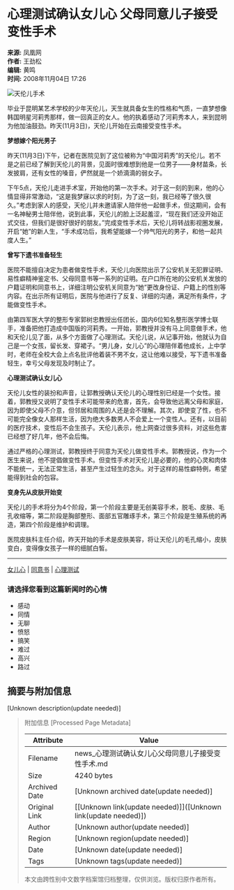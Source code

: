 # 心理测试确认女儿心 父母同意儿子接受变性手术

**来源:** 凤凰网  
**作者:** 王劲松  
**编辑:** 黄鸣  
**时间:** 2008年11月04日 17:26

![天伦儿手术](http://img.ifeng.com/hres/200811/04/17/fce60aa7d6555a12230934481d520343.jpg)

毕业于昆明某艺术学校的少年天伦儿，天生就具备女生的性格和气质，一直梦想像韩国明星河莉秀那样，做一回真正的女人。他的执着感动了河莉秀本人，来到昆明为他加油鼓劲。昨天(11月3日)，天伦儿开始在云南接受变性手术。

**梦想嫁个阳光男子**

昨天(11月3日)下午，记者在医院见到了这位被称为“中国河莉秀”的天伦儿。若不是之前已经了解到天伦儿的背景，见面时很难想到他是一位男子——身材苗条，长发披肩，还有女性的嗓音，俨然就是一个娇滴滴的弱女子。

下午5点，天伦儿走进手术室，开始他的第一次手术。对于这一刻的到来，他的心情显得非常激动，“这是我梦寐以求的时刻，为了这一刻，我已经等了很久很久。”考虑到家人的感受，天伦儿并未邀请家人陪伴他一起做手术，但这期间，会有一名神秘男士陪伴他，说到此事，天伦儿的脸上泛起羞涩，“现在我们还没开始正式交往，但我们是很好很好的朋友。”完成变性手术后，天伦儿将转战影视圈发展，开启“她”的新人生，“手术成功后，我希望能嫁一个帅气阳光的男子，和他一起共度人生。”

**曾写下遗书准备轻生**

医院不能擅自决定为患者做变性手术，天伦儿向医院出示了公安机关无犯罪证明、易性癖精神鉴定书、父母同意书等一系列的证明。在户口所在地的公安机关发放的户籍证明和同意书上，详细注明公安机关同意为“她”更改身份证、户籍上的性别等内容。在出示所有证明后，医院与他进行了反复、详细的沟通，满足所有条件，才能做变性手术。

由第四军医大学的整形专家郭树忠教授出任团长，国内6位知名整形医学博士联手，准备把他打造成中国版的河莉秀。一开始，郭教授并没有马上同意做手术，他和天伦儿见了面，从多个方面做了心理测试。天伦儿说，从记事开始，他就认为自己是一个女孩，留长发、穿裙子。“男儿身，女儿心”的心理陪伴着他成长，上中学时，老师在全校大会上点名批评他着装不男不女，这让他难以接受，写下遗书准备轻生，幸亏父母发现及时制止了。

**心理测试确认女儿心**

天伦儿女性的装扮和声音，让郭教授确认天伦儿的心理性别已经是一个女性。接着，郭教授又说明了变性手术可能带来的危害，首先，会导致他远离父母和家庭，因为即使父母不介意，但邻居和周围的人还是会不理解。其次，即使变了性，也不可能完全像女人那样生活，因为绝大多数男人不会爱上一个变性人。还有，以目前的医疗技术，变性后不会生孩子。天伦儿表示，他上网查过很多资料，对这些危害已经想了好几年，他不会后悔。

通过严格的心理测试，郭教授终于同意为天伦儿做变性手术。郭教授说，作为一个医生来说，他不提倡做变性手术。但变性手术对天伦儿是必要的，他的心灵和肉体不能统一，无法正常生活，甚至产生过轻生的念头。对于这样的易性癖特例，希望能得到社会的包容。

**变身先从皮肤开始变**

天伦儿的手术将分为4个阶段，第一个阶段主要是无创美容手术，脱毛、皮肤、毛孔收缩等，第二阶段是胸部整形、面部五官雕琢手术，第三个阶段是生殖系统的再造，第四个阶段是维护和调理。

医院皮肤科主任介绍，昨天开始的手术是皮肤美容，将让天伦儿的毛孔缩小，皮肤变白，变得像女孩子一样的细腻白皙。 

---

[女儿心](#) | [同意书](#) | [心理测试](#) 

### 请选择您看到这篇新闻时的心情

- 感动
- 同情
- 无聊
- 愤怒
- 搞笑
- 难过
- 高兴
- 路过

## 摘要与附加信息

<!-- tcd_abstract -->
[Unknown description(update needed)]
<!-- tcd_abstract_end -->

> 附加信息 [Processed Page Metadata]
>
> | Attribute       | Value                                  |
> |-----------------|----------------------------------------|
> | Filename        | news_心理测试确认女儿心父母同意儿子接受变性手术.md                             |
> | Size            | 4240 bytes                           |
> | Archived Date   | [Unknown archived date(update needed)]                             |
> | Original Link   | [[Unknown link(update needed)]]([Unknown link(update needed)])                       |
> | Author          | [Unknown author(update needed)]                               |
> | Region          | [Unknown region(update needed)]                               |
> | Date            | [Unknown date(update needed)]                                 |
> | Tags            | [Unknown tags(update needed)]                                 |
>
> 本文由跨性别中文数字档案馆归档整理，仅供浏览。版权归原作者所有。
>